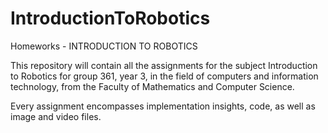 # IntroductionToRobotics
Homeworks - INTRODUCTION TO ROBOTICS

This repository will contain all the assignments for the subject Introduction to Robotics for group 361, year 3, in the field of computers and information technology, from the Faculty of Mathematics and Computer Science.

Every assignment encompasses implementation insights, code, as well as image and video files.
